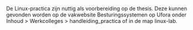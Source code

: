 De Linux-practica zijn nuttig als voorbereiding op de thesis. Deze kunnen gevonden worden op de vakwebsite Besturingssystemen op Ufora onder Inhoud > Werkcolleges > handleiding_practica of in de map linux-lab.
